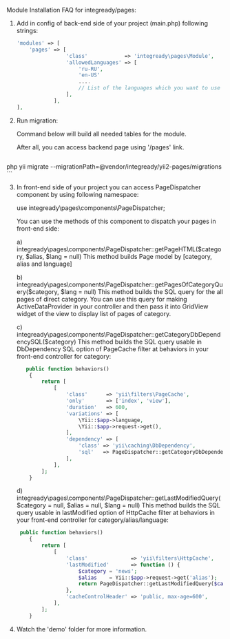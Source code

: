 Module Installation FAQ for integready/pages:


1) Add in config of back-end side of your project (main.php) following strings:

    ```php
    'modules' => [
        'pages' => [
                    'class'            => 'integready\pages\Module',
                    'allowedLanguages' => [
                        'ru-RU',
                        'en-US'
                        ....
                        // List of the languages which you want to use (default en-US)
                    ],
                ],
    ],
    ```

2) Run migration:

    Command below will build all needed tables for the module.

    After all, you can access backend page using '/pages' link.

    ```
php yii migrate --migrationPath=@vendor/integready/yii2-pages/migrations
    ```


3) In front-end side of your project you can access PageDispatcher component by using following namespace:

    use integready\pages\components\PageDispatcher;

    You can use the methods of this component to dispatch your pages in front-end side:

    a) integready\pages\components\PageDispatcher::getPageHTML($category, $alias, $lang = null)
    This method builds Page model by [category, alias and language]

    b) integready\pages\components\PageDispatcher::getPagesOfCategoryQuery($category, $lang = null)
    This method builds the SQL query for the all pages of direct category. You can use this query for making ActiveDataProvider in your
    controller and then pass it into GridView widget of the view to display list of pages of category.

    c) integready\pages\components\PageDispatcher::getCategoryDbDependencySQL($category)
    This method builds the SQL query usable in DbDependency SQL option of PageCache filter at behaviors in your front-end controller for category:

    ```php
       public function behaviors()
        {
            return [
                [
                    'class'      => 'yii\filters\PageCache',
                    'only'       => ['index', 'view'],
                    'duration'   => 600,
                    'variations' => [
                        \Yii::$app->language,
                        \Yii::$app->request->get(),
                    ],
                    'dependency' => [
                        'class' => 'yii\caching\DbDependency',
                        'sql'   => PageDispatcher::getCategoryDbDependencySQL('news'),
                    ],
                ],
            ];
        }
    ```

    d) integready\pages\components\PageDispatcher::getLastModifiedQuery($category = null, $alias = null, $lang = null)
    This method builds the SQL query usable in lastModified option of HttpCache  filter at behaviors in your front-end controller for category/alias/language:

    ```php
     public function behaviors()
        {
            return [
                [
                    'class'              => 'yii\filters\HttpCache',
                    'lastModified'       => function () {
                        $category = 'news';
                        $alias    = Yii::$app->request->get('alias');
                        return PageDispatcher::getLastModifiedQuery($category, $alias);
                    },
                    'cacheControlHeader' => 'public, max-age=600',
                ],
            ];
        }
    ```

4) Watch the 'demo' folder for more information.
